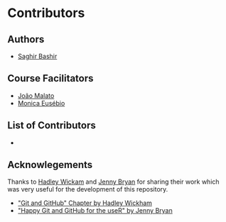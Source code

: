 Contributors
============

## Authors
- [Saghir Bashir](https://github.com/saghirb)

## Course Facilitators

- [João Malato](https://github.com/jtmalato) 
- [Monica Eusébio](https://github.com/meusebio)

## List of Contributors
- 

## Acknowlegements

Thanks to [Hadley Wickam](https://github.com/hadley) and 
[Jenny Bryan](https://github.com/jennybc) for sharing their work which was very 
useful for the development of this repository.

- ["Git and GitHub" Chapter by Hadley Wickham](http://r-pkgs.had.co.nz/git.html)
- ["Happy Git and GitHub for the useR" by Jenny Bryan](https://happygitwithr.com/)

